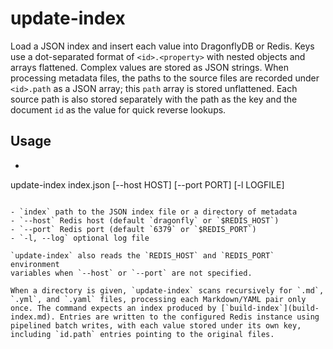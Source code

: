 # update-index

Load a JSON index and insert each value into DragonflyDB or Redis. Keys use a dot-separated format of `<id>.<property>` with nested objects and arrays flattened. Complex values are stored as JSON strings. When processing metadata files, the paths to the source files are recorded under `<id>.path` as a JSON array; this `path` array is stored unflattened. Each source path is also stored separately with the path as the key and the document `id` as the value for quick reverse lookups.

## Usage

- ```bash
update-index index.json [--host HOST] [--port PORT] [-l LOGFILE]
```

- `index` path to the JSON index file or a directory of metadata
- `--host` Redis host (default `dragonfly` or `$REDIS_HOST`)
- `--port` Redis port (default `6379` or `$REDIS_PORT`)
- `-l, --log` optional log file

`update-index` also reads the `REDIS_HOST` and `REDIS_PORT` environment
variables when `--host` or `--port` are not specified.

When a directory is given, `update-index` scans recursively for `.md`, `.yml`, and `.yaml` files, processing each Markdown/YAML pair only once. The command expects an index produced by [`build-index`](build-index.md). Entries are written to the configured Redis instance using pipelined batch writes, with each value stored under its own key, including `id.path` entries pointing to the original files.
